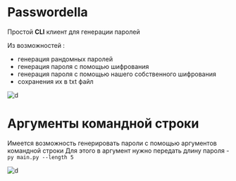 # Passwordella
Простой **CLI** клиент для генерации паролей

Из возможностей :
 - генерация рандомных паролей
 - генерация пароля с помощью шифрования
 - генерация пароля с помощью нашего собственного шифрования
 - сохранения их в txt файл
 

![d](https://sun9-28.userapi.com/QTxlgliQEMsSBz6-khmrD9CYakoI4IzccKJlGg/4LE3TTTLOXc.jpg)
# Аргументы командной строки
Имеется возможность генерировать пароли с помощью аргументов командной строки
Для этого в аргумент нужно передать длину пароля - `py main.py --length 5`

![d](https://sun9-68.userapi.com/QJUmOWds2uxvY1NfbCo3p0l4A35gH53FL7Wa1g/GfaVgx7nySg.jpg)
